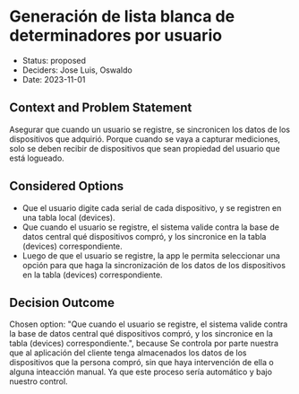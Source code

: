 # Generación de lista blanca de determinadores por usuario

* Status: proposed
* Deciders: Jose Luis, Oswaldo
* Date: 2023-11-01

## Context and Problem Statement

Asegurar que cuando un usuario se registre, se sincronicen los datos de los dispositivos que adquirió. Porque cuando se vaya a capturar mediciones, solo se deben recibir de dispositivos que sean propiedad del usuario que está logueado.

## Considered Options

* Que el usuario digite cada serial de cada dispositivo, y se registren en una tabla local (devices).
* Que cuando el usuario se registre, el sistema valide contra la base de datos central qué dispositivos compró, y los sincronice en la tabla (devices) correspondiente.
* Luego de que el usuario se registre, la app le permita seleccionar una opción para que haga la sincronización de los datos de los dispositivos en la tabla (devices) correspondiente.

## Decision Outcome

Chosen option: "Que cuando el usuario se registre, el sistema valide contra la base de datos central qué dispositivos compró, y los sincronice en la tabla (devices) correspondiente.", because Se controla por parte nuestra que al aplicación del cliente tenga almacenados los datos de los dispositivos que la persona compró, sin que haya intervención de ella o alguna inteacción manual. Ya que este proceso sería automático y bajo nuestro control.
